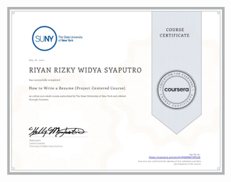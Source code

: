 ![](https://raw.githubusercontent.com/RiyanRIS/sertifikat/master/coursera/How%20to%20Write%20a%20Resume%20(Project-Centered%20Course)/Coursera-How%20to%20Write%20a%20Resume%20(Project-Centered%20Course)_page-0001.jpg)
